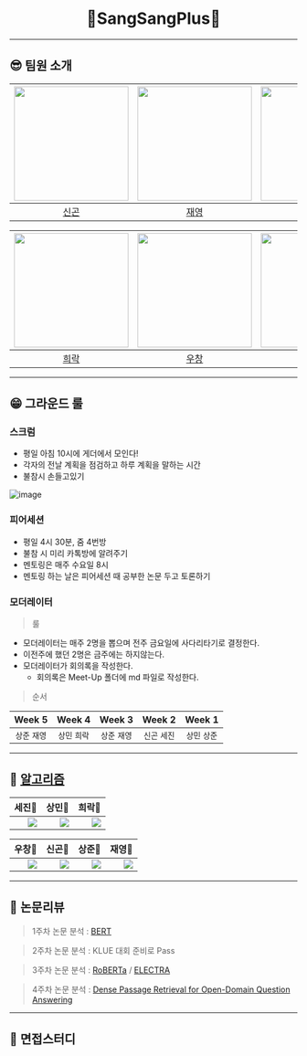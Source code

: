 <div align="center">
   <h1>🚀SangSangPlus🚀
</div>

   ---
   
   ## 😎 팀원 소개
   <div align="center">
      
   |<img src="https://user-images.githubusercontent.com/87477828/134484215-53286763-0836-4fb5-b64b-eed926890003.png" height=200 width=200>|<img src="https://avatars.githubusercontent.com/u/46557183?v=4" height=200 width=200>|<img src="https://user-images.githubusercontent.com/49185035/134527286-6fa2bcfb-ee28-47b7-bf33-0d67c2a92093.jpg" height=200 width=200>|
   |:---:|:---:|:---:|
   |[신곤](https://github.com/SinGonKim)|[재영](https://github.com/kimziont)|[세진](https://github.com/pseeej)|
      
   
   |<img src="https://user-images.githubusercontent.com/52475378/134624873-d0345cf3-d0b6-48b9-a1c2-45aa47f5f677.JPG" height=200 width=200>|<img src="https://user-images.githubusercontent.com/22788924/134502594-83db95a2-c9db-46a1-9e63-8ec176f8fb89.jpeg" height=200 width=200>|<img src="https://user-images.githubusercontent.com/45033215/134625788-fdf023fd-3fc4-47d7-8f30-8dedbcfc2877.png" height=200 width=200>|<img src="https://user-images.githubusercontent.com/45033215/134476503-0e05f1cd-6e37-4a84-9701-ad9616888f3e.png" height=200 width=200>|
   |:---:|:---:|:---:|:---:|
   |[희락](https://github.com/raki-1203)|[우창](https://github.com/whatchang)|[상준](https://github.com/sangjun-Leee)|[상민](https://github.com/sangmandu)|
  
   </div>
   
   ---
   
   ## 😁 그라운드 룰
   ### 스크럼
   * 평일 아침 10시에 게더에서 모인다!
   * 각자의 전날 계획을 점검하고 하루 계획을 말하는 시간
   * 불참시 손들고있기
   
   ![image](https://user-images.githubusercontent.com/45033215/134637555-7a93e990-8066-4c44-a840-16e693b44642.png)
   
   ### 피어세션
   * 평일 4시 30분, 줌 4번방
   * 불참 시 미리 카톡방에 알려주기
   * 멘토링은 매주 수요일 8시
   * 멘토링 하는 날은 피어세션 때 공부한 논문 두고 토론하기
   
   ### 모더레이터
   
   > 룰
   
   * 모더레이터는 매주 2명을 뽑으며 전주 금요일에 사다리타기로 결정한다.
   * 이전주에 했던 2명은 금주에는 하지않는다.
   * 모더레이터가 회의록을 작성한다.
      * 회의록은 Meet-Up 폴더에 md 파일로 작성한다.
   
   > 순서
   
   |Week 5|Week 4|Week 3|Week 2|Week 1|
   |:---:|:---:|:---:|:---:|:---:|
   |`상준` `재영`|`상민` `희락`|`상준` `재영`|`신곤` `세진`|`상민` `상준`|
  
   ---
   
   ## 📌 [알고리즘](https://github.com/sangmandu/SangSangPlus/tree/main/Algorithm)  
   |세진🥇|상민🥈|희락🥉|
   |---|---|---|
   |<img align='right' src="http://mazassumnida.wtf/api/v2/generate_badge?boj=pseeej">|<img align='right' src="http://mazassumnida.wtf/api/v2/generate_badge?boj=soryrung96">|<img align='right' src="http://mazassumnida.wtf/api/v2/generate_badge?boj=jfhdzzang">|

   |우창🏅|신곤🏅|상준🏅|재영🏅|
   |---|---|---|---|
   |<img align='right' src="http://mazassumnida.wtf/api/v2/generate_badge?boj=whatchang">|<img align='right' src="http://mazassumnida.wtf/api/v2/generate_badge?boj=singon96">|<img align='right' src="http://mazassumnida.wtf/api/v2/generate_badge?boj=inter10">|<img align='right' src="http://mazassumnida.wtf/api/v2/generate_badge?boj=milk0510">|
   
   ---
   
   ## 📌 논문리뷰

   > 1주차 논문 분석 : [BERT](https://arxiv.org/pdf/1810.04805.pdf)
  
   > 2주차 논문 분석 : KLUE 대회 준비로 Pass
   
   > 3주차 논문 분석 : [RoBERTa](https://arxiv.org/pdf/1907.11692.pdf) / [ELECTRA](https://arxiv.org/pdf/2003.10555.pdf)
   
   > 4주차 논문 분석 : [Dense Passage Retrieval for Open-Domain Question Answering](https://arxiv.org/pdf/2004.04906.pdf)
   
   
   
   
   ---
   
   ## 📌 면접스터디
   
